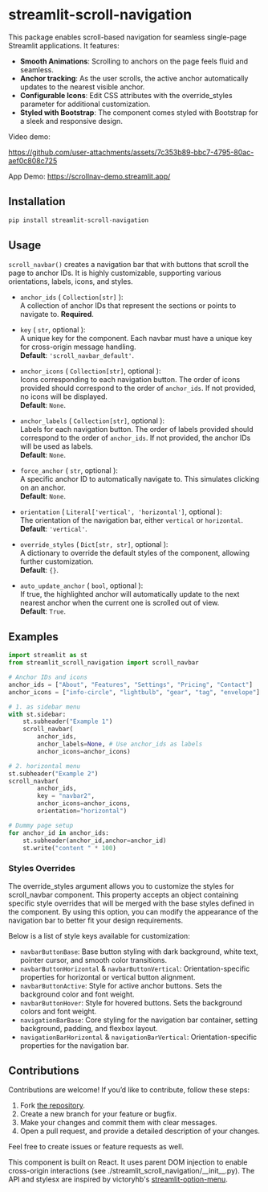 # streamlit-scroll-navigation

This package enables scroll-based navigation for
seamless single-page Streamlit applications. It features:

* **Smooth Animations**: Scrolling to anchors on the page feels fluid and seamless.
*  **Anchor tracking**: As the user scrolls, the active anchor automatically updates to the nearest visible anchor.
* **Configurable Icons**: Edit CSS attributes with the override_styles parameter for additional customization.
* **Styled with Bootstrap**: The component comes styled with Bootstrap for a sleek and responsive design.

Video demo:

https://github.com/user-attachments/assets/7c353b89-bbc7-4795-80ac-aef0c808c725

App Demo: https://scrollnav-demo.streamlit.app/

## Installation

```sh
pip install streamlit-scroll-navigation
```

## Usage

`scroll_navbar()` creates a navigation bar that with buttons that scroll the page to anchor IDs. It is highly customizable, supporting various orientations, labels, icons, and styles. 

- `anchor_ids` ( `Collection[str]` ):  
  A collection of anchor IDs that represent the sections or points to navigate to. **Required**.

- `key` ( `str`, optional ):  
  A unique key for the component. Each navbar must have a unique key for cross-origin message handling.  
  **Default**: `'scroll_navbar_default'`.

- `anchor_icons` ( `Collection[str]`, optional ):  
  Icons corresponding to each navigation button. The order of icons provided should correspond to the order of `anchor_ids`. If not provided, no icons will be displayed.  
  **Default**: `None`.

- `anchor_labels` ( `Collection[str]`, optional ):  
  Labels for each navigation button. The order of labels provided should correspond to the order of `anchor_ids`. If not provided, the anchor IDs will be used as labels.  
  **Default**: `None`.

- `force_anchor` ( `str`, optional ):  
  A specific anchor ID to automatically navigate to. This simulates clicking on an anchor.  
  **Default**: `None`.

- `orientation` ( `Literal['vertical', 'horizontal']`, optional ):  
  The orientation of the navigation bar, either `vertical` or `horizontal`.  
  **Default**: `'vertical'`.

- `override_styles` ( `Dict[str, str]`, optional ):  
  A dictionary to override the default styles of the component, allowing further customization.  
  **Default**: `{}`.

- `auto_update_anchor` ( `bool`, optional ):  
  If true, the highlighted anchor will automatically update to the next nearest anchor when the current one is scrolled out of view.  
  **Default**: `True`.

## Examples

```python
import streamlit as st
from streamlit_scroll_navigation import scroll_navbar

# Anchor IDs and icons
anchor_ids = ["About", "Features", "Settings", "Pricing", "Contact"]
anchor_icons = ["info-circle", "lightbulb", "gear", "tag", "envelope"]

# 1. as sidebar menu
with st.sidebar:
    st.subheader("Example 1")
    scroll_navbar(
        anchor_ids,
        anchor_labels=None, # Use anchor_ids as labels
        anchor_icons=anchor_icons)

# 2. horizontal menu
st.subheader("Example 2")
scroll_navbar(
        anchor_ids,
        key = "navbar2",
        anchor_icons=anchor_icons,
        orientation="horizontal")

# Dummy page setup
for anchor_id in anchor_ids:
    st.subheader(anchor_id,anchor=anchor_id)
    st.write("content " * 100)
```

### Styles Overrides
The override_styles argument allows you to customize the styles for scroll_navbar component. This property accepts an object containing specific style overrides that will be merged with the base styles defined in the component. By using this option, you can modify the appearance of the navigation bar to better fit your design requirements.

Below is a list of style keys available for customization:

- `navbarButtonBase`: Base button styling with dark background, white text, pointer cursor, and smooth color transitions.
- `navbarButtonHorizontal` & `navbarButtonVertical`: Orientation-specific properties for horizontal or vertical button alignment.
- `navbarButtonActive`: Style for active anchor buttons. Sets the background color and font weight.
- `navbarButtonHover`: Style for hovered buttons. Sets the background colors and font weight.
- `navigationBarBase`: Core styling for the navigation bar container, setting background, padding, and flexbox layout.
- `navigationBarHorizontal` & `navigationBarVertical`: Orientation-specific properties for the navigation bar.

## Contributions

Contributions are welcome! If you’d like to contribute, follow these steps:

1. Fork [the repository](https://github.com/SnpM/streamlit-scroll-navigation).
2. Create a new branch for your feature or bugfix.
3. Make your changes and commit them with clear messages.
4. Open a pull request, and provide a detailed description of your changes.

Feel free to create issues or feature requests as well.

This component is built on React.
It uses parent DOM injection to enable cross-origin interactions (see ./streamlit_scroll_navigation/\_\_init__.py).
The API and stylesx are inspired by victoryhb's [streamlit-option-menu](https://github.com/victoryhb/streamlit-option-menu).

